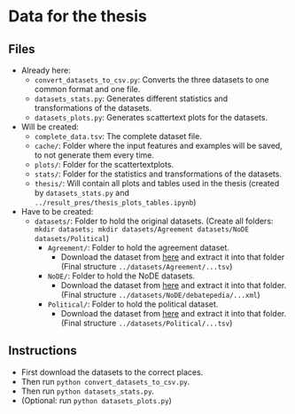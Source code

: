 # Data for the thesis

## Files
- Already here:
    - `convert_datasets_to_csv.py`: Converts the three datasets to one common format and one file.
    - `datasets_stats.py`: Generates different statistics and transformations of the datasets.
    - `datasets_plots.py`: Generates scattertext plots for the datasets.
- Will be created:
    - `complete_data.tsv`: The complete dataset file.
    - `cache/`: Folder where the input features and examples will be saved, to not generate them every time.
    - `plots/`: Folder for the scattertextplots.
    - `stats/`: Folder for the statistics and transformations of the datasets.
    - `thesis/`: Will contain all plots and tables used in the thesis (created by `datasets_stats.py` and `../result_pres/thesis_plots_tables.ipynb`)
- Have to be created:
    - `datasets/`: Folder to hold the original datasets. (Create all folders: `mkdir datasets; mkdir datasets/Agreement datasets/NoDE datasets/Political`)
        - `Agreement/`: Folder to hold the agreement dataset.
            - Download the dataset from [here](http://hltdistributor.fbk.eu/redirect.php?val=e57613a6b5fe9cb2e0f7a7bfa49c2e41) and extract it into that folder (Final structure `../datasets/Agreement/...tsv`)
        - `NoDE/`: Folder to hold the NoDE datasets.
           - Download the dataset from [here](http://www-sop.inria.fr/NoDE/ResourcesNoDE/debatepedia.zip) and extract it into that folder. (Final structure `../datasets/NoDE/debatepedia/...xml`)
        - `Political/`: Folder to hold the political dataset.
            - Download the dataset from [here](http://hltdistributor.fbk.eu/redirect.php?val=ccd85a20fb19355451f5d5f7bbd8e527) and extract it into that folder. (Final structure `../datasets/Political/...tsv`)
            
## Instructions
- First download the datasets to the correct places.
- Then run `python convert_datasets_to_csv.py`.
- Then run `python datasets_stats.py`.
- (Optional: run `python datasets_plots.py`)
